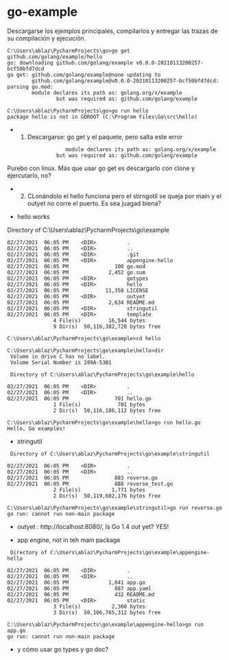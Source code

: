# go-example

Descargarse los ejemplos principales, compilarlos y entregar las trazas de su compilación y ejecución. 

```
C:\Users\ablaz\PycharmProjects\go>go get github.com/golang/example/hello
go: downloading github.com/golang/example v0.0.0-20210113200257-bcf50bfd7dcd
go get: github.com/golang/example@none updating to
        github.com/golang/example@v0.0.0-20210113200257-bcf50bfd7dcd: parsing go.mod:
        module declares its path as: golang.org/x/example
                but was required as: github.com/golang/example

C:\Users\ablaz\PycharmProjects\go>go run hello
package hello is not in GOROOT (C:\Program Files\Go\src\hello)
```

- 1. Descargarse: go get y el paquete, pero salta este error
```
                   module declares its path as: golang.org/x/example
                but was required as: github.com/golang/example
```

Purebo con linux. Más que usar go get es descargarlo con clone y ejercutarlo, no?

- 2. CLonándolo el hello funciona pero el stirngotil se queja por main y el outyet no corre el puerto. Es sea juagad biena?

- hello works

 Directory of C:\Users\ablaz\PycharmProjects\go\example

```
02/27/2021  06:05 PM    <DIR>          .
02/27/2021  06:05 PM    <DIR>          ..
02/27/2021  06:05 PM    <DIR>          .git
02/27/2021  06:05 PM    <DIR>          appengine-hello
02/27/2021  06:05 PM               100 go.mod
02/27/2021  06:05 PM             2,452 go.sum
02/27/2021  06:05 PM    <DIR>          gotypes
02/27/2021  06:05 PM    <DIR>          hello
02/27/2021  06:05 PM            11,358 LICENSE
02/27/2021  06:05 PM    <DIR>          outyet
02/27/2021  06:05 PM             2,634 README.md
02/27/2021  06:05 PM    <DIR>          stringutil
02/27/2021  06:05 PM    <DIR>          template
               4 File(s)         16,544 bytes
               9 Dir(s)  50,116,382,720 bytes free

C:\Users\ablaz\PycharmProjects\go\example>cd hello

C:\Users\ablaz\PycharmProjects\go\example\hello>dir
 Volume in drive C has no label.
 Volume Serial Number is 289A-53B1

 Directory of C:\Users\ablaz\PycharmProjects\go\example\hello

02/27/2021  06:05 PM    <DIR>          .
02/27/2021  06:05 PM    <DIR>          ..
02/27/2021  06:05 PM               701 hello.go
               1 File(s)            701 bytes
               2 Dir(s)  50,116,186,112 bytes free

C:\Users\ablaz\PycharmProjects\go\example\hello>go run hello.go
Hello, Go examples!
```

- stringutil

```
 Directory of C:\Users\ablaz\PycharmProjects\go\example\stringutil

02/27/2021  06:05 PM    <DIR>          .
02/27/2021  06:05 PM    <DIR>          ..
02/27/2021  06:05 PM               883 reverse.go
02/27/2021  06:05 PM               888 reverse_test.go
               2 File(s)          1,771 bytes
               2 Dir(s)  50,119,602,176 bytes free

C:\Users\ablaz\PycharmProjects\go\example\stringutil>go run reverse.go
go run: cannot run non-main package
```

-  outyet : http://localhost:8080/, Is Go 1.4 out yet? YES!


- app engine, not in teh main package
```
 Directory of C:\Users\ablaz\PycharmProjects\go\example\appengine-hello

02/27/2021  06:05 PM    <DIR>          .
02/27/2021  06:05 PM    <DIR>          ..
02/27/2021  06:05 PM             1,041 app.go
02/27/2021  06:05 PM               887 app.yaml
02/27/2021  06:05 PM               432 README.md
02/27/2021  06:05 PM    <DIR>          static
               3 File(s)          2,360 bytes
               3 Dir(s)  50,106,765,312 bytes free

C:\Users\ablaz\PycharmProjects\go\example\appengine-hello>go run app.go
go run: cannot run non-main package
```

- y cómo usar go types y go doc?

